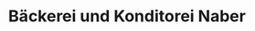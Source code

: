 ---
title: "Bäckerei und Konditorei Naber"
url: /bochum/baeckerei-und-konditorei-naber/
shop: Bäckerei
---